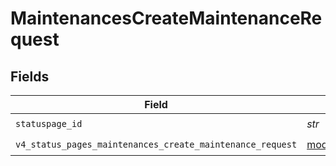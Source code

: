 # MaintenancesCreateMaintenanceRequest


## Fields

| Field                                                                                                                      | Type                                                                                                                       | Required                                                                                                                   | Description                                                                                                                |
| -------------------------------------------------------------------------------------------------------------------------- | -------------------------------------------------------------------------------------------------------------------------- | -------------------------------------------------------------------------------------------------------------------------- | -------------------------------------------------------------------------------------------------------------------------- |
| `statuspage_id`                                                                                                            | *str*                                                                                                                      | :heavy_check_mark:                                                                                                         | N/A                                                                                                                        |
| `v4_status_pages_maintenances_create_maintenance_request`                                                                  | [models.V4StatusPagesMaintenancesCreateMaintenanceRequest](../models/v4statuspagesmaintenancescreatemaintenancerequest.md) | :heavy_check_mark:                                                                                                         | N/A                                                                                                                        |